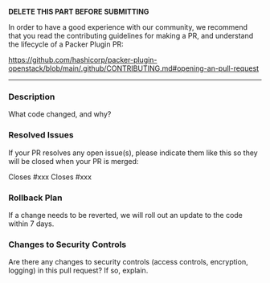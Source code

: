 **DELETE THIS PART BEFORE SUBMITTING**

In order to have a good experience with our community, we recommend that you
read the contributing guidelines for making a PR, and understand the lifecycle
of a Packer Plugin PR:

https://github.com/hashicorp/packer-plugin-openstack/blob/main/.github/CONTRIBUTING.md#opening-an-pull-request

----

### Description
What code changed, and why?


### Resolved Issues
If your PR resolves any open issue(s), please indicate them like this so they will be closed when your PR is merged:

Closes #xxx
Closes #xxx

<!-- heimdall_github_prtemplate:grc-pci_dss-2024-01-05 -->
### Rollback Plan

If a change needs to be reverted, we will roll out an update to the code within 7 days.

### Changes to Security Controls

Are there any changes to security controls (access controls, encryption, logging) in this pull request? If so, explain.

